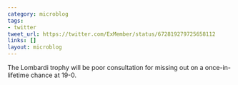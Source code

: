 ```yaml
---
category: microblog
tags:
- twitter
tweet_url: https://twitter.com/ExMember/status/672819279725658112
links: []
layout: microblog
---
```

The Lombardi trophy will be poor consultation for missing out on a once-in-lifetime chance at 19-0.
